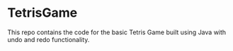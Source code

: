 # TetrisGame
This repo contains the code for the basic Tetris Game built using Java with undo and redo functionality.


